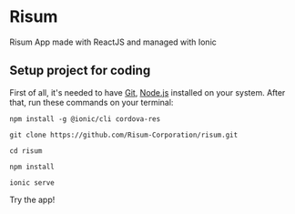 # Risum
Risum App made with ReactJS and managed with Ionic

## Setup project for coding
First of all, it's needed to have [Git](https://git-scm.com/downloads), [Node.js](https://nodejs.org/en/download/) installed on your system. After that, run these commands on your terminal:

```
npm install -g @ionic/cli cordova-res

git clone https://github.com/Risum-Corporation/risum.git

cd risum

npm install

ionic serve
```

Try the app!
